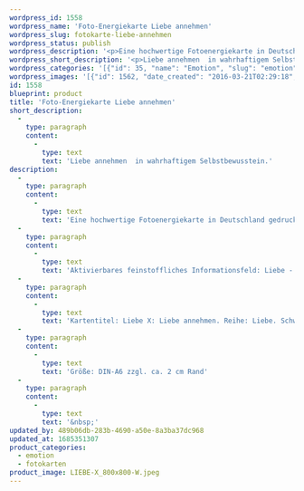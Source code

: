 ```yaml
---
wordpress_id: 1558
wordpress_name: 'Foto-Energiekarte Liebe annehmen'
wordpress_slug: fotokarte-liebe-annehmen
wordpress_status: publish
wordpress_description: '<p>Eine hochwertige Fotoenergiekarte in Deutschland gedruckt und in Handarbeit laminiert.  Sie ist in Postkartengröße (DIN-A6) gut zu transportieren und kann auch auf den Körper aufgelegt werden.</p><p>Aktivierbares feinstoffliches Informationsfeld: Liebe - Annahme - Selbstbewusstsein - Wahrhaftigkeit: Liebe annehmen können in wahrhaftigem Selbstbewusstein.</p><p>Kartentitel: Liebe X: Liebe annehmen. Reihe: Liebe. Schwingung: Türkis.</p><p>Größe: DIN-A6 zzgl. ca. 2 cm Rand<br />Andere Formate sind individuell für Sie innerhalb weniger Tage herstellbar. Bitte kontaktieren Sie uns hierfür unter <a href="mailto:info@elvedenverlag.de">info@elvedenverlag.de</a>.</p><p><a href="https://my.feenbaum.de/anwendung-energiebilder-foto-laminiert/">Anwendungshinweise</a>      <a href="https://my.feenbaum.de/produktinformationen-fotokarten/">Produktinformationen</a></p><p>&nbsp;</p>'
wordpress_short_description: '<p>Liebe annehmen  in wahrhaftigem Selbstbewusstein.</p>'
wordpress_categories: '[{"id": 35, "name": "Emotion", "slug": "emotion"}, {"id": 23, "name": "Fotokarten", "slug": "fotokarten"}]'
wordpress_images: '[{"id": 1562, "date_created": "2016-03-21T02:29:18", "date_created_gmt": "2016-03-21T00:29:18", "date_modified": "2016-03-21T02:29:18", "date_modified_gmt": "2016-03-21T00:29:18", "src": "https://my.feenbaum.de/wp-content/uploads/2016/03/LIEBE-X_800x800-W.jpeg", "name": "LIEBE X_800x800-W", "alt": ""}]'
id: 1558
blueprint: product
title: 'Foto-Energiekarte Liebe annehmen'
short_description:
  -
    type: paragraph
    content:
      -
        type: text
        text: 'Liebe annehmen  in wahrhaftigem Selbstbewusstein.'
description:
  -
    type: paragraph
    content:
      -
        type: text
        text: 'Eine hochwertige Fotoenergiekarte in Deutschland gedruckt und in Handarbeit laminiert.  Sie ist in Postkartengröße (DIN-A6) gut zu transportieren und kann auch auf den Körper aufgelegt werden.'
  -
    type: paragraph
    content:
      -
        type: text
        text: 'Aktivierbares feinstoffliches Informationsfeld: Liebe - Annahme - Selbstbewusstsein - Wahrhaftigkeit: Liebe annehmen können in wahrhaftigem Selbstbewusstein.'
  -
    type: paragraph
    content:
      -
        type: text
        text: 'Kartentitel: Liebe X: Liebe annehmen. Reihe: Liebe. Schwingung: Türkis.'
  -
    type: paragraph
    content:
      -
        type: text
        text: 'Größe: DIN-A6 zzgl. ca. 2 cm Rand'
  -
    type: paragraph
    content:
      -
        type: text
        text: '&nbsp;'
updated_by: 489b06db-283b-4690-a50e-8a3ba37dc968
updated_at: 1685351307
product_categories:
  - emotion
  - fotokarten
product_image: LIEBE-X_800x800-W.jpeg
---
```

